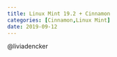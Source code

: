 ```yaml
---
title: Linux Mint 19.2 + Cinnamon
categories: [Cinnamon,Linux Mint]
date: 2019-09-12
---
```


@liviadencker